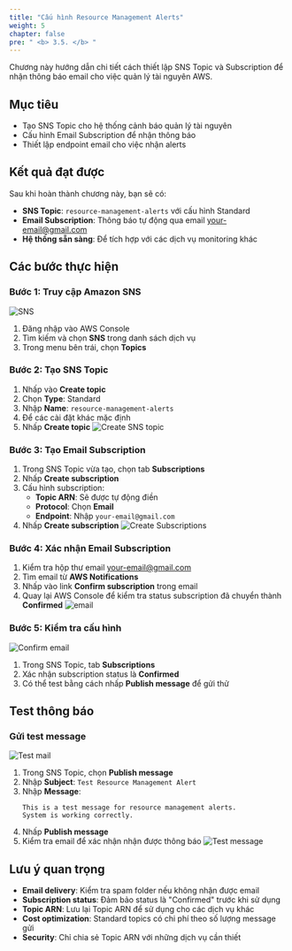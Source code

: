 ```yaml
---
title: "Cấu hình Resource Management Alerts"
weight: 5
chapter: false
pre: " <b> 3.5. </b> "
---
```


Chương này hướng dẫn chi tiết cách thiết lập SNS Topic và Subscription để nhận thông báo email cho việc quản lý tài nguyên AWS.

## Mục tiêu

- Tạo SNS Topic cho hệ thống cảnh báo quản lý tài nguyên
- Cấu hình Email Subscription để nhận thông báo
- Thiết lập endpoint email cho việc nhận alerts

## Kết quả đạt được

Sau khi hoàn thành chương này, bạn sẽ có:

- **SNS Topic**: `resource-management-alerts` với cấu hình Standard
- **Email Subscription**: Thông báo tự động qua email your-email@gmail.com
- **Hệ thống sẵn sàng**: Để tích hợp với các dịch vụ monitoring khác

## Các bước thực hiện

### Bước 1: Truy cập Amazon SNS

![SNS](/images/3.Lambda/008-SNS.png)

1. Đăng nhập vào AWS Console
2. Tìm kiếm và chọn **SNS** trong danh sách dịch vụ
3. Trong menu bên trái, chọn **Topics**

### Bước 2: Tạo SNS Topic

1. Nhấp vào **Create topic**
2. Chọn **Type**: Standard
3. Nhập **Name**: `resource-management-alerts`
4. Để các cài đặt khác mặc định
5. Nhấp **Create topic**
   ![Create SNS topic](/images/3.Lambda/009-createtopic.png)

### Bước 3: Tạo Email Subscription

1. Trong SNS Topic vừa tạo, chọn tab **Subscriptions**
2. Nhấp **Create subscription**
3. Cấu hình subscription:
   - **Topic ARN**: Sẽ được tự động điền
   - **Protocol**: Chọn **Email**
   - **Endpoint**: Nhập `your-email@gmail.com`
4. Nhấp **Create subscription**
   ![Create Subscriptions](/images/3.Lambda/010-subscriptions.png)

### Bước 4: Xác nhận Email Subscription

1. Kiểm tra hộp thư email your-email@gmail.com
2. Tìm email từ **AWS Notifications**
3. Nhấp vào link **Confirm subscription** trong email
4. Quay lại AWS Console để kiểm tra status subscription đã chuyển thành **Confirmed**
   ![email](/images/3.Lambda/011-email.png)

### Bước 5: Kiểm tra cấu hình

![Confirm email](/images/3.Lambda/012-confirmemail.png)

1. Trong SNS Topic, tab **Subscriptions**
2. Xác nhận subscription status là **Confirmed**
3. Có thể test bằng cách nhấp **Publish message** để gửi thử

## Test thông báo

### Gửi test message

![Test mail](/images/3.Lambda/013-testmail.png)

1. Trong SNS Topic, chọn **Publish message**
2. Nhập **Subject**: `Test Resource Management Alert`
3. Nhập **Message**:
   ```
   This is a test message for resource management alerts.
   System is working correctly.
   ```
4. Nhấp **Publish message**
5. Kiểm tra email để xác nhận nhận được thông báo
   ![Test message](/images/3.Lambda/014-testmessage.png)

## Lưu ý quan trọng

- **Email delivery**: Kiểm tra spam folder nếu không nhận được email
- **Subscription status**: Đảm bảo status là "Confirmed" trước khi sử dụng
- **Topic ARN**: Lưu lại Topic ARN để sử dụng cho các dịch vụ khác
- **Cost optimization**: Standard topics có chi phí theo số lượng message gửi
- **Security**: Chỉ chia sẻ Topic ARN với những dịch vụ cần thiết

